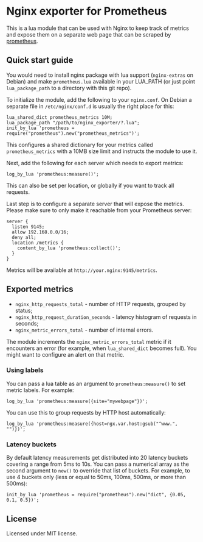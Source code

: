 # Nginx exporter for Prometheus

This is a lua module that can be used with Nginx to keep track of metrics and
expose them on a separate web page that can be scraped by
[prometheus](https://prometheus.io).

## Quick start guide

You would need to install nginx package with lua support (`nginx-extras` on
Debian) and make `prometheus.lua` available in your LUA_PATH (or just point
`lua_package_path` to a directory with this git repo).

To initialize the module, add the following to your `nginx.conf`. On Debian
a separate file in `/etc/nginx/conf.d` is usually the right place for this:

```
lua_shared_dict prometheus_metrics 10M;
lua_package_path "/path/to/nginx_exporter/?.lua";
init_by_lua 'prometheus = require("prometheus").new("prometheus_metrics")';
```

This configures a shared dictionary for your metrics called
`prometheus_metrics` with a 10MB size limit and instructs the module to use it.

Next, add the following for each server which needs to export metrics:

```
log_by_lua 'prometheus:measure()';
```

This can also be set per location, or globally if you want to track all
requests.

Last step is to configure a separate server that will expose the metrics.
Please make sure to only make it reachable from your Prometheus server:

```
server {
  listen 9145;
  allow 192.168.0.0/16;
  deny all;
  location /metrics {
    content_by_lua 'prometheus:collect()';
  }
}
```

Metrics will be available at `http://your.nginx:9145/metrics`.

## Exported metrics

* `nginx_http_requests_total` - number of HTTP requests, grouped by status;
* `nginx_http_request_duration_seconds` - latency histogram of requests in
   seconds;
* `nginx_metric_errors_total` - number of internal errors.

The module increments the `nginx_metric_errors_total` metric if it encounters
an error (for example, when `lua_shared_dict` becomes full). You might want
to configure an alert on that metric.

### Using labels

You can pass a lua table as an argument to `prometheus:measure()` to
set metric labels. For example:

```
log_by_lua 'prometheus:measure({site="mywebpage"})';
```

You can use this to group requests by HTTP host automatically:

```
log_by_lua 'prometheus:measure({host=ngx.var.host:gsub("^www.", "")})';
```

### Latency buckets

By default latency measurements get distributed into 20 latency buckets covering
a range from 5ms to 10s. You can pass a numerical array as the second argument
to `new()` to override that list of buckets. For example, to use 4 buckets only
(less or equal to 50ms, 100ms, 500ms, or more than 500ms):

```
init_by_lua 'prometheus = require("prometheus").new("dict", {0.05, 0.1, 0.5})';
```

## License

Licensed under MIT license.
